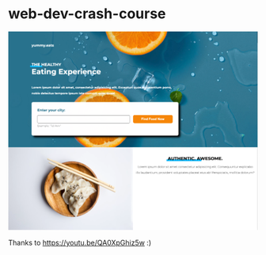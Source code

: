 # web-dev-crash-course
![](https://github.com/Tzion/web-dev-crash-course/blob/master/screenshot.png)

Thanks to https://youtu.be/QA0XpGhiz5w :)
